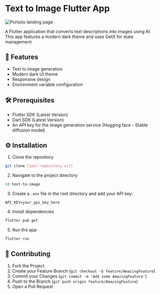 # Text to Image Flutter App

![Portolio landing page](https://github.com/user-attachments/assets/f05017ca-ad0c-46e2-8e5a-6fbd404756ac)

A Flutter application that converts text descriptions into images using AI. This app features a modern dark theme and uses GetX for state management.

## 🚀 Features

- Text to image generation
- Modern dark UI theme
- Responsive design
- Environment variable configuration

## 🛠️ Prerequisites

- Flutter SDK (Latest Version)
- Dart SDK (Latest Version)
- An API key for the image generation service (Hugging face - Stable diffusion model)

## ⚙️ Installation

1. Clone the repository
```bash
git clone [your-repository-url]
```

2. Navigate to the project directory
```bash
cd text-to-image
```

3. Create a `.env` file in the root directory and add your API key:
```env
API_KEY=your_api_key_here
```

4. Install dependencies
```bash
flutter pub get
```

5. Run the app
```bash
flutter run
```

## 🤝 Contributing

1. Fork the Project
2. Create your Feature Branch (`git checkout -b feature/AmazingFeature`)
3. Commit your Changes (`git commit -m 'Add some AmazingFeature'`)
4. Push to the Branch (`git push origin feature/AmazingFeature`)
5. Open a Pull Request
